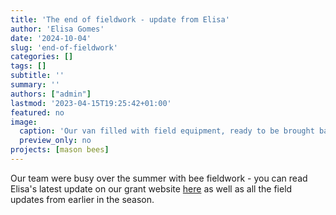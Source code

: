```yaml
---
title: 'The end of fieldwork - update from Elisa'
author: 'Elisa Gomes'
date: '2024-10-04'
slug: 'end-of-fieldwork'
categories: []
tags: []
subtitle: ''
summary: ''
authors: ["admin"]
lastmod: '2023-04-15T19:25:42+01:00'
featured: no
image: 
  caption: 'Our van filled with field equipment, ready to be brought back to the university'
  preview_only: no
projects: [mason bees]
---
```


Our team were busy over the summer with bee fieldwork - you can read Elisa's latest update on our grant website <a href="https://pollinators.hull.ac.uk/end-of-fieldwork/">here</a> as well as all the field updates from earlier in the season.



